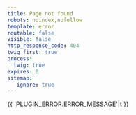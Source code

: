 ```yaml
---
title: Page not found
robots: noindex,nofollow
template: error
routable: false
visible: false
http_response_code: 404
twig_first: true
process:
  twig: true
expires: 0
sitemap:
   ignore: true
---
```


{{ 'PLUGIN_ERROR.ERROR_MESSAGE'|t }}
